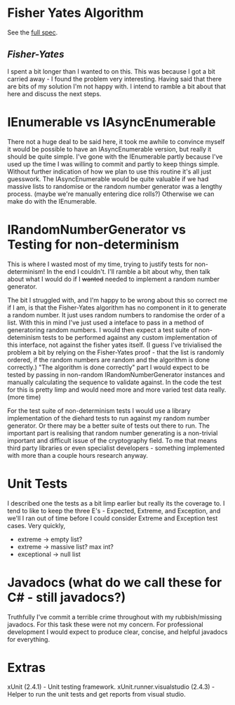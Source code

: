 # Fisher Yates Algorithm
See the [full spec](https://github.com/LousyLeonard/fisher-yates/blob/master/FULL-SPEC.md).

## *Fisher-Yates*

I spent a bit longer than I wanted to on this. 
This was because I got a bit carried away - I found the problem very interesting.
Having said that there are bits of my solution I'm not happy with. 
I intend to ramble a bit about that here and discuss the next steps.

# IEnumerable vs IAsyncEnumerable

There not a huge deal to be said here, it took me awhile to convince myself it would be possible to have an IAsyncEnumerable version, but really it should be quite simple.
I've gone with the IEnumerable partly because I've used up the time I was willing to commit and partly to keep things simple.
Without further indication of how we plan to use this routine it's all just guesswork.
The IAsyncEnumerable would be quite valuable if we had massive lists to randomise or the random number generator was a lengthy process. (maybe we're manually entering dice rolls?)
Otherwise we can make do with the IEnumerable.

# IRandomNumberGenerator vs Testing for non-determinism

This is where I wasted most of my time, trying to justify tests for non-determinism! In the end I couldn't.
I'll ramble a bit about why, then talk about what I would do if I ~~wanted~~ needed to implement a random number generator.

The bit I struggled with, and I'm happy to be wrong about this so correct me if I am, is that the Fisher-Yates algorithm has no component in it to generate a random number.
It just uses random numbers to randomise the order of a list.
With this in mind I've just used a inteface to pass in a method of generatoring random numbers.
I would then expect a test suite of non-deteminism tests to be performed against any custom implementation of this interface, not against the fisher yates itself.
(I guess I've trivialised the problem a bit by relying on the Fisher-Yates proof - that the list is randomly ordered, if the random numbers are random and the algorithm is done correctly.)
"The algorithm is done correctly" part I would expect to be tested by passing in non-random IRandomNumberGenerator instances and manually calculating the sequence to validate against.
In the code the test for this is pretty limp and would need more and more varied test data really. (more time)

For the test suite of non-determinism tests I would use a library implementation of the diehard tests to run against my random number generator.
Or there may be a better suite of tests out there to run. 
The important part is realising that random number generating is a non-trivial important and difficult issue of the cryptography field.
To me that means third party libraries or even specialist developers - something implemented with more than a couple hours research anyway.

# Unit Tests

I described one the tests as a bit limp earlier but really its the coverage to.
I tend to like to keep the three E's - Expected, Extreme, and Exception, and we'll I ran out of time before I could consider Extreme and Exception test cases.
Very quickly, 
*	extreme -> empty list?
*	extreme -> massive list? max int?
*	exceptional -> null list
	

# Javadocs (what do we call these for C# - still javadocs?)

Truthfully I've commit a terrible crime throughout with my rubbish/missing javadocs.
For this task these were not my concern. 
For professional development I would expect to produce clear, concise, and helpful javadocs for everything.

# Extras
xUnit (2.4.1) - Unit testing framework.
xUnit.runner.visualstudio (2.4.3) - Helper to run the unit tests and get reports from visual studio.
